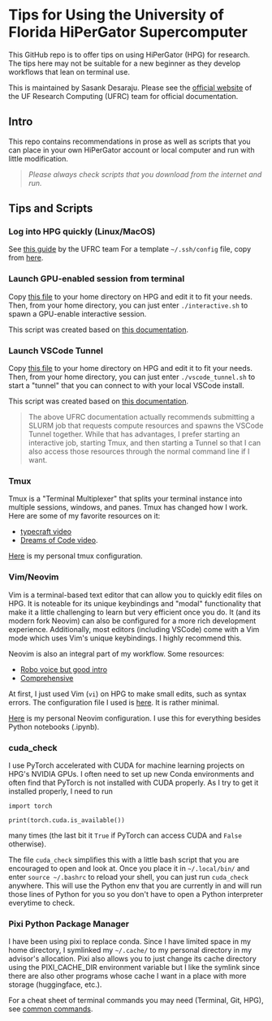 # Tips for Using the University of Florida HiPerGator Supercomputer

This GitHub repo is to offer tips on using HiPerGator (HPG) for research.
The tips here may not be suitable for a new beginner as they develop workflows that lean on terminal use.

This is maintained by Sasank Desaraju.
Please see the [official website](https://help.rc.ufl.edu/doc/UFRC_Help_and_Documentation) of the UF Research Computing (UFRC) team for official documentation.

## Intro

This repo contains recommendations in prose as well as scripts that you can place in your own HiPerGator account or local computer and run with little modification.

>*Please always check scripts that you download from the internet and run.*

## Tips and Scripts

### Log into HPG quickly (Linux/MacOS)

See [this guide](https://help.rc.ufl.edu/doc/SSH_Multiplexing) by the UFRC team
For a template `~/.ssh/config` file, copy from [here](template_config).

### Launch GPU-enabled session from terminal

Copy [this file](interactive.sh) to your home directory on HPG and edit it to fit your needs.
Then, from your home directory, you can just enter `./interactive.sh` to spawn a GPU-enable interactive session.

This script was created based on [this documentation](https://help.rc.ufl.edu/doc/Development_and_Testing#SLURM_Development_Session).

### Launch VSCode Tunnel

Copy [this file](vscode_tunnel.sh) to your home directory on HPG and edit it to fit your needs.
Then, from your home directory, you can just enter `./vscode_tunnel.sh` to start a "tunnel" that you can connect to with your local VSCode install.

This script was created based on [this documentation](https://help.rc.ufl.edu/doc/VS_Code_Remote_Development).

> The above UFRC documentation actually recommends submitting a SLURM job that requests compute resources and spawns the VSCode Tunnel together.
> While that has advantages, I prefer starting an interactive job, starting Tmux, and then starting a Tunnel so that I can also access those resources through the normal command line if I want.

### Tmux

Tmux is a "Terminal Multiplexer" that splits your terminal instance into multiple sessions, windows, and panes.
Tmux has changed how I work. Here are some of my favorite resources on it:
- [typecraft video](https://www.youtube.com/watch?v=niuOc02Rvrc&ab_channel=typecraft)
- [Dreams of Code video](https://www.youtube.com/watch?v=DzNmUNvnB04&ab_channel=DreamsofCode).

[Here](https://github.com/sasank-desaraju/dotfiles/tree/main/.config/tmux/tmux.conf) is my personal tmux configuration.

### Vim/Neovim

Vim is a terminal-based text editor that can allow you to quickly edit files on HPG.
It is noteable for its unique keybindings and "modal" functionality that make it a little challenging to learn but very efficient once you do.
It (and its modern fork Neovim) can also be configured for a more rich development experience.
Additionally, most editors (including VSCode) come with a Vim mode which uses Vim's unique keybindings.
I highly recommend this.

Neovim is also an integral part of my workflow.
Some resources:
- [Robo voice but good intro](https://www.youtube.com/watch?v=lWTzqPfy1gE&ab_channel=Dispatch)
- [Comprehensive](https://www.youtube.com/watch?v=80mWp6H4zEw&ab_channel=JoseanMartinez)

At first, I just used Vim (`vi`) on HPG to make small edits, such as syntax errors.
The configuration file I used is [here](.vimrc).
It is rather minimal.

[Here](https://github.com/sasank-desaraju/nvim) is my personal Neovim configuration.
I use this for everything besides Python notebooks (.ipynb).

### cuda_check

I use PyTorch accelerated with CUDA for machine learning projects on HPG's NVIDIA GPUs.
I often need to set up new Conda environments and often find that PyTorch is not installed with CUDA properly.
As I try to get it installed properly, I need to run
```{python}
import torch

print(torch.cuda.is_available())
```
many times (the last bit it `True` if PyTorch can access CUDA and `False` otherwise).

The file `cuda_check` simplifies this with a little bash script that you are encouraged to open and look at.
Once you place it in `~/.local/bin/` and enter `source ~/.bashrc` to reload your shell, you can just run `cuda_check` anywhere.
This will use the Python env that you are currently in and will run those lines of Python for you so you don't have to open a Python interpreter everytime to check.

### Pixi Python Package Manager

I have been using pixi to replace conda.
Since I have limited space in my home directory, I symlinked my `~/.cache/` to my personal directory in my advisor's allocation.
Pixi also allows you to just change its cache directory using the PIXI_CACHE_DIR environment variable but I like the symlink since there are also other programs whose cache I want in a place with more storage (huggingface, etc.).


For a cheat sheet of terminal commands you may need (Terminal, Git, HPG), see [common commands](common_commands.md).
